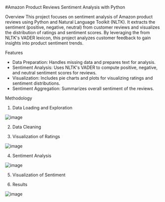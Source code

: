 #Amazon Product Reviews Sentiment Analysis with Python

Overview
This project focuses on sentiment analysis of Amazon product reviews using Python and Natural Language Toolkit (NLTK). It extracts the sentiment (positive, negative, neutral) from customer reviews and visualizes the distribution of ratings and sentiment scores. By leveraging the  from NLTK's VADER lexicon, this project analyzes customer feedback to gain insights into product sentiment trends.

Features
- Data Preparation: Handles missing data and prepares text for analysis.
- Sentiment Analysis: Uses NLTK's VADER to compute positive, negative, and neutral sentiment scores for reviews.
- Visualization: Includes pie charts and plots for visualizing ratings and sentiment distributions.
- Sentiment Aggregation: Summarizes overall sentiment of the reviews.

Methodology
1. Data Loading and Exploration

![image](https://github.com/user-attachments/assets/79ec5775-bf4d-48ea-845b-37b59b0481f9)

2. Data Cleaning

3. Visualization of Ratings

![image](https://github.com/user-attachments/assets/bd2451f2-0af8-46cb-b3c3-413969b6799c)

4. Sentiment Analysis

![image](https://github.com/user-attachments/assets/2af1968a-8881-4ad3-b6af-2d71f2cf06c4)

5. Visualization of Sentiment

6. Results

![image](https://github.com/user-attachments/assets/3937792c-1e33-4c60-8858-4f1dc5444e6d)

